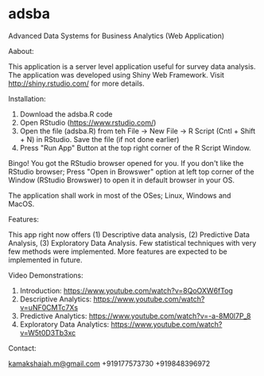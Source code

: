 # adsba
Advanced Data Systems for Business Analytics (Web Application)

Aabout:

This application is a server level application useful for survey data analysis. The application was developed using Shiny Web Framework. Visit http://shiny.rstudio.com/ for more details. 

Installation:

1. Download the adsba.R code
2. Open RStudio (https://www.rstudio.com/)
3. Open the file (adsba.R) from teh File -> New File -> R Script (Cntl + Shift + N) in RStudio. Save the file (if not done earlier)
4. Press "Run App" Button at the top right corner of the R Script Window. 

Bingo! You got the RStudio browser opened for you. If you don't like the RStudio browser; Press "Open in Browswer" option at left top corner of the Window (RStudio Browswer) to open it in default browser in your OS.

The application shall work in most of the OSes; Linux, Windows and MacOS. 

Features:

This app right now offers (1) Descriptive data analysis, (2) Predictive Data Analysis, (3) Exploratory Data Analysis. Few statistical techniques with very few methods were implemented. More features are expected to be implemented in future. 

Video Demonstrations:

1. Introduction: https://www.youtube.com/watch?v=8QoOXW6fTog
2. Descriptive Analytics: https://www.youtube.com/watch?v=uNF0CMTc7Xs
3. Predictive Analytics: https://www.youtube.com/watch?v=-a-8M0l7P_8
4. Exploratory Data Analytics: https://www.youtube.com/watch?v=W5t0D3Tb3xc

Contact:

kamakshaiah.m@gmail.com
+919177573730
+919848396972
